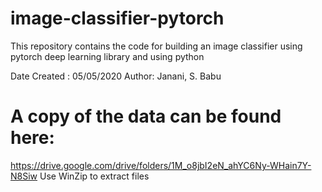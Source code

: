 # image-classifier-pytorch
This repository contains the code for building an image classifier using pytorch deep learning library and using python

Date Created : 05/05/2020
Author: Janani, S. Babu

# A copy of the data can be found here:
https://drive.google.com/drive/folders/1M_o8jbI2eN_ahYC6Ny-WHain7Y-N8Siw
Use WinZip to extract files

